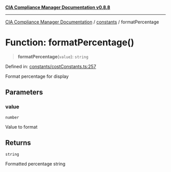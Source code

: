 [**CIA Compliance Manager Documentation v0.8.8**](../../README.md)

***

[CIA Compliance Manager Documentation](../../modules.md) / [constants](../README.md) / formatPercentage

# Function: formatPercentage()

> **formatPercentage**(`value`): `string`

Defined in: [constants/costConstants.ts:257](https://github.com/Hack23/cia-compliance-manager/blob/88094f2c4c350fd10a1e440c3eab70aedd819944/src/constants/costConstants.ts#L257)

Format percentage for display

## Parameters

### value

`number`

Value to format

## Returns

`string`

Formatted percentage string
